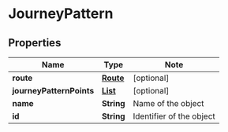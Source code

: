 # JourneyPattern

## Properties

Name | Type | Note
---- | ---- | ----
**route** | [**Route**](Route.md) | [optional] 
**journeyPatternPoints** | [**List<JourneyPatternPoint>**](JourneyPatternPoint.md) | [optional] 
**name** | **String** | Name of the object 
**id** | **String** | Identifier of the object 

